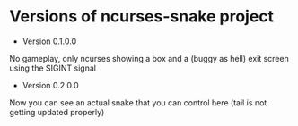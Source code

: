 # Versions of ncurses-snake project

- Version 0.1.0.0

No gameplay, only ncurses showing a box and a (buggy as hell) exit screen using the
SIGINT signal

- Version 0.2.0.0

Now you can see an actual snake that you can control here (tail is not getting updated properly)
